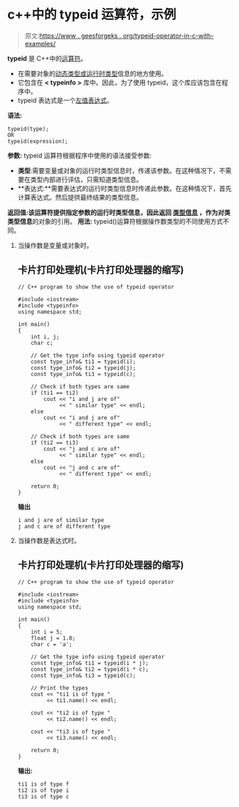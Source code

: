 # c++中的 typeid 运算符，示例

> 原文:[https://www . geesforgeks . org/typeid-operator-in-c-with-examples/](https://www.geeksforgeeks.org/typeid-operator-in-c-with-examples/)

**typeid** 是 C++中的[运算符](https://www.geeksforgeeks.org/operators-c-c/)。

*   在需要对象的[动态类型或运行时类型](https://www.geeksforgeeks.org/g-fact-33/)信息的地方使用。
*   它包含在 **< typeinfo >** 库中。因此，为了使用 typeid，这个库应该包含在程序中。
*   typeid 表达式是一个[左值表达式](https://www.geeksforgeeks.org/lvalue-and-rvalue-in-c-language/)。

**语法:**

```
typeid(type);
OR
typeid(expression);
```

**参数:** typeid 运算符根据程序中使用的语法接受参数:

*   **类型**:需要变量或对象的运行时类型信息时，传递该参数。在这种情况下，不需要在类型内部进行评估，只需知道类型信息。
*   **表达式:**需要表达式的运行时类型信息时传递此参数。在这种情况下，首先计算表达式。然后提供最终结果的类型信息。

**返回值:**该运算符提供指定参数的运行时类型信息，因此返回 [**类型信息**](https://www.geeksforgeeks.org/g-fact-33/) ，作为对**类类型信息**的对象的引用。
**用法:** typeid()运算符根据操作数类型的不同使用方式不同。

1.  当操作数是变量或对象时。

    ## 卡片打印处理机(卡片打印处理器的缩写)

    ```
    // C++ program to show the use of typeid operator

    #include <iostream>
    #include <typeinfo>
    using namespace std;

    int main()
    {
        int i, j;
        char c;

        // Get the type info using typeid operator
        const type_info& ti1 = typeid(i);
        const type_info& ti2 = typeid(j);
        const type_info& ti3 = typeid(c);

        // Check if both types are same
        if (ti1 == ti2)
            cout << "i and j are of"
                 << " similar type" << endl;
        else
            cout << "i and j are of"
                 << " different type" << endl;

        // Check if both types are same
        if (ti2 == ti3)
            cout << "j and c are of"
                 << " similar type" << endl;
        else
            cout << "j and c are of"
                 << " different type" << endl;

        return 0;
    }
    ```

    **输出**

    ```
    i and j are of similar type
    j and c are of different type
    ```

2.  当操作数是表达式时。

    ## 卡片打印处理机(卡片打印处理器的缩写)

    ```
    // C++ program to show the use of typeid operator

    #include <iostream>
    #include <typeinfo>
    using namespace std;

    int main()
    {
        int i = 5;
        float j = 1.0;
        char c = 'a';

        // Get the type info using typeid operator
        const type_info& ti1 = typeid(i * j);
        const type_info& ti2 = typeid(i * c);
        const type_info& ti3 = typeid(c);

        // Print the types
        cout << "ti1 is of type "
             << ti1.name() << endl;

        cout << "ti2 is of type "
             << ti2.name() << endl;

        cout << "ti3 is of type "
             << ti3.name() << endl;

        return 0;
    }
    ```

    **输出:**

    ```
    ti1 is of type f
    ti2 is of type i
    ti3 is of type c
    ```